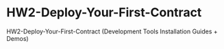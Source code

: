 # HW2-Deploy-Your-First-Contract
HW2-Deploy-Your-First-Contract (Development Tools Installation Guides + Demos)
